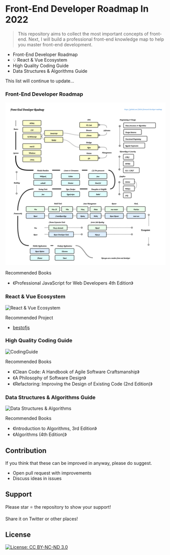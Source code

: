 
# Front-End Developer Roadmap In 2022

> This repository aims to collect the most important concepts of front-end. Next, I will build a professional front-end knowledge map to help you master front-end development.

* Front-End Developer Roadmap
* 💡 React & Vue Ecosystem
* High Quality Coding Guide
* Data Structures & Algorithms Guide

This list will continue to update… 
### Front-End Developer Roadmap

![Front-End Developer Roadmap](../img/FrontEndDeveloperRoadmap.svg)

Recommended Books

* 《Professional JavaScript for Web Developers 4th Edition》
### React & Vue Ecosystem  

![React & Vue Ecosystem](./img/ReactVueEcosystem.svg)

Recommended Project

* [bestofjs](https://bestofjs.org/)
### High Quality Coding Guide

![CodingGuide](./img/HighQualityCodingGuide.svg)

Recommended Books

* 《Clean Code: A Handbook of Agile Software Craftsmanship》
* 《A Philosophy of Software Design》
* 《Refactoring: Improving the Design of Existing Code (2nd Edition)》

### Data Structures & Algorithms Guide

![Data Structures & Algorithms](./img/DataStructuresAlgorithmsGuide.svg)

Recommended Books

* 《Introduction to Algorithms, 3rd Edition》
* 《Algorithms (4th Edition)》

## Contribution

If you think that these can be improved in anyway, please do suggest.

* Open pull request with improvements
* Discuss ideas in issues

## Support

Please star ⭐️ the repository to show your support!

Share it on Twitter or other places!

 ## License

[![License: CC BY-NC-ND 3.0](https://img.shields.io/badge/License-CC%20BY--NC--ND%203.0-lightgrey.svg)](https://creativecommons.org/licenses/by-nc-nd/3.0/)
